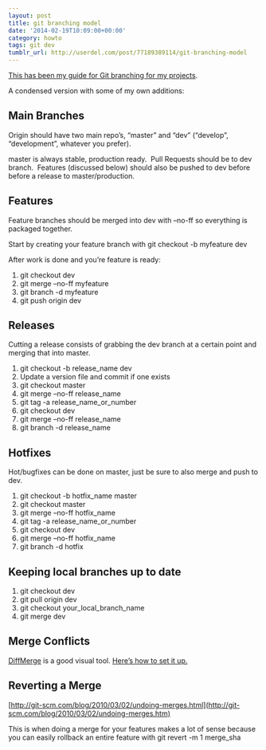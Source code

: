 ```yaml
---
layout: post
title: git branching model
date: '2014-02-19T10:09:00+00:00'
category: howto
tags: git dev
tumblr_url: http://userdel.com/post/77189389114/git-branching-model
---
```

[This has been my guide for Git branching for my projects](http://nvie.com/posts/a-successful-git-branching-model/).

A condensed version with some of my own additions:

## Main Branches
Origin should have two main repo’s, “master” and “dev” (“develop”, “development”, whatever you prefer).

master is always stable, production ready.  Pull Requests should be to dev branch.  Features (discussed below) should also be pushed to dev before before a release to master/production.

## Features
Feature branches should be merged into dev with –no-ff so everything is packaged together.

Start by creating your feature branch with git checkout -b myfeature dev

After work is done and you’re feature is ready:
1. git checkout dev
1. git merge –no-ff myfeature
1. git branch -d myfeature
1. git push origin dev

## Releases
Cutting a release consists of grabbing the dev branch at a certain point and merging that into master.
1. git checkout -b release_name dev
1. Update a version file and commit if one exists
1. git checkout master
1. git merge –no-ff release_name
1. git tag -a release_name_or_number
1. git checkout dev
1. git merge –no-ff release_name
1. git branch -d release_name

## Hotfixes
Hot/bugfixes can be done on master, just be sure to also merge and push to dev.
1. git checkout -b hotfix_name master
1. git checkout master
1. git merge –no-ff hotfix_name
1. git tag -a release_name_or_number
1. git checkout dev
1. git merge –no-ff hotfix_name
1. git branch -d hotfix

## Keeping local branches up to date

1. git checkout dev
1. git pull origin dev
1. git checkout your_local_branch_name
1. git merge dev

## Merge Conflicts
[DiffMerge](http://www.sourcegear.com/diffmerge/) is a good visual tool. [Here’s how to set it up.](http://twobitlabs.com/2011/08/install-diffmerge-git-mac-os-x/)

## Reverting a Merge
[http://git-scm.com/blog/2010/03/02/undoing-merges.html](http://git-scm.com/blog/2010/03/02/undoing-merges.htm)

This is when doing a merge for your features makes a lot of sense because you can easily rollback an entire feature with git revert -m 1 merge_sha
